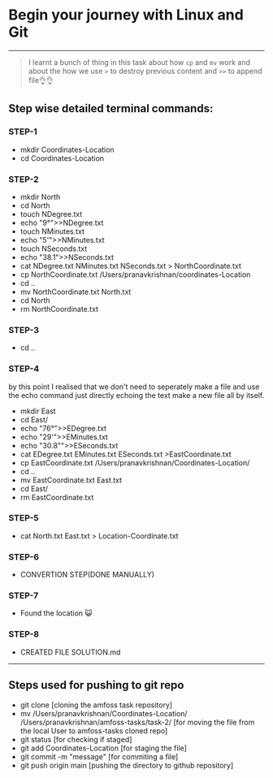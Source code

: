 
# Begin your journey with Linux and Git

---

> I learnt a bunch of thing in this task about how `cp` and `mv` work and about the how we use `>` to destroy previous content and `>>` to append file👌👌

## Step wise detailed terminal commands:
### STEP-1
* mkdir Coordinates-Location
* cd Coordinates-Location
### STEP-2
* mkdir North
* cd North
* touch NDegree.txt
* echo "9°">>NDegree.txt
* touch NMinutes.txt
* echo "5'">>NMinutes.txt
* touch NSeconds.txt
* echo "38.1">>NSeconds.txt
* cat NDegree.txt NMinutes.txt NSeconds.txt > NorthCoordinate.txt
* cp NorthCoordinate.txt /Users/pranavkrishnan/coordinates-Location
* cd ..
* mv NorthCoordinate.txt North.txt
* cd North 
* rm NorthCoordinate.txt
### STEP-3
* cd ..
### STEP-4 
by this point I realised that we don't need to seperately make a file and use the echo command just directly echoing the text make a new file all by itself.

* mkdir East
* cd East/
* echo "76°">>EDegree.txt
* echo "29'">>EMinutes.txt
* echo "30.8\"">>ESeconds.txt
* cat EDegree.txt EMinutes.txt ESeconds.txt >EastCoordinate.txt
* cp EastCoordinate.txt /Users/pranavkrishnan/Coordinates-Location/
* cd ..
* mv EastCoordinate.txt East.txt
* cd East/
* rm EastCoordinate.txt
### STEP-5
* cat North.txt East.txt > Location-Coordinate.txt
### STEP-6
* CONVERTION STEP(DONE MANUALLY)
### STEP-7
* Found the location 😺
### STEP-8
* CREATED FILE SOLUTION.md 
---
 ## Steps used for pushing to git repo
* git clone [cloning the amfoss task repository]
* mv /Users/pranavkrishnan/Coordinates-Location/ /Users/pranavkrishnan/amfoss-tasks/task-2/ [for moving the file from the local User to amfoss-tasks cloned repo]
* git status [for checking if staged]
* git add Coordinates-Location [for staging the file]
* git commit -m "message" [for commiting a file]
* git push origin main [pushing the directory to github repository]





